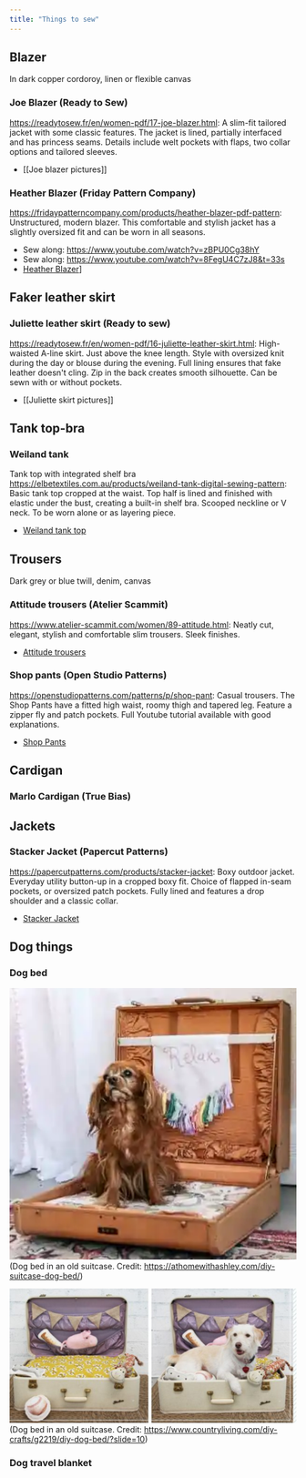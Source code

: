 ```yaml
---
title: "Things to sew"
---
```



## Blazer 
In dark copper cordoroy, linen or flexible canvas

### Joe Blazer (Ready to Sew)
https://readytosew.fr/en/women-pdf/17-joe-blazer.html: A slim-fit tailored jacket with some classic features. The jacket is lined, partially interfaced and has princess seams. Details include welt pockets with flaps, two collar options and tailored sleeves.
- [[Joe blazer pictures]]

### Heather Blazer (Friday Pattern Company)
https://fridaypatterncompany.com/products/heather-blazer-pdf-pattern: Unstructured, modern blazer. This comfortable and stylish jacket has a slightly oversized fit and can be worn in all seasons.
- Sew along: https://www.youtube.com/watch?v=zBPU0Cg38hY
- Sew along: https://www.youtube.com/watch?v=8FegU4C7zJ8&t=33s
- [Heather Blazer](projects/sewing/Heather%20Blazer.md)]

## Faker leather skirt
### Juliette leather skirt (Ready to sew)
https://readytosew.fr/en/women-pdf/16-juliette-leather-skirt.html: High-waisted A-line skirt. Just above the knee length. Style with oversized knit during the day or blouse during the evening. Full lining ensures that fake leather doesn't cling. Zip in the back creates smooth silhouette. Can be sewn with or without pockets.
- [[Juliette skirt pictures]]


## Tank top-bra

### Weiland tank
Tank top with integrated shelf bra https://elbetextiles.com.au/products/weiland-tank-digital-sewing-pattern: Basic tank top cropped at the waist. Top half is lined and finished with elastic under the bust, creating a built-in shelf bra. Scooped neckline or V neck. To be worn alone or as layering piece.
- [Weiland tank top](projects/sewing/Weiland%20tank%20top.md)

## Trousers
Dark grey or blue twill, denim, canvas

### Attitude trousers (Atelier Scammit)
https://www.atelier-scammit.com/women/89-attitude.html: Neatly cut, elegant, stylish and comfortable slim trousers. Sleek finishes. 
- [Attitude trousers](projects/sewing/Attitude%20trousers.md)

### Shop pants (Open Studio Patterns)
https://openstudiopatterns.com/patterns/p/shop-pant: Casual trousers. The Shop Pants have a fitted high waist, roomy thigh and tapered leg. Feature a zipper fly and patch pockets. Full Youtube tutorial available with good explanations.
- [Shop Pants](projects/sewing/Shop%20Pants.md)

## Cardigan
### Marlo Cardigan (True Bias)


## Jackets
### Stacker Jacket (Papercut Patterns)
https://papercutpatterns.com/products/stacker-jacket: Boxy outdoor jacket. Everyday utility button-up in a cropped boxy fit. Choice of flapped in-seam pockets, or oversized patch pockets. Fully lined and features a drop shoulder and a classic collar.
- [Stacker Jacket](projects/sewing/Stacker%20Jacket.md)

## Dog things
### Dog bed
![](Pasted%20image%2020221009150353.png)
(Dog bed in an old suitcase. Credit: https://athomewithashley.com/diy-suitcase-dog-bed/)

![](Pasted%20image%2020221009150504.png)
(Dog bed in an old suitcase. Credit: https://www.countryliving.com/diy-crafts/g2219/diy-dog-bed/?slide=10)


### Dog travel blanket



